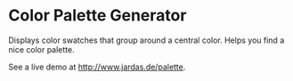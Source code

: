 Color Palette Generator
=======================

Displays color swatches that group around a central color. Helps you find a nice color palette.

See a live demo at http://www.jardas.de/palette.
